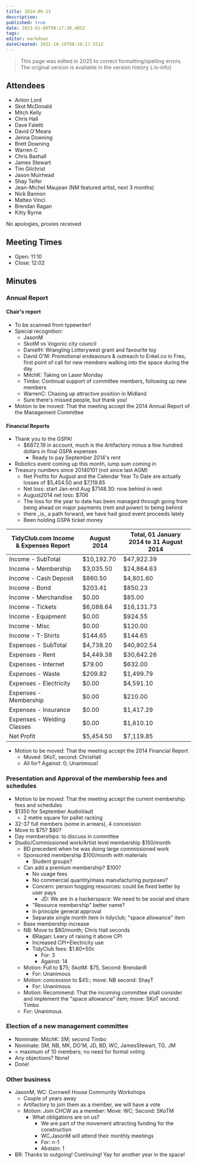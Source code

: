 ```yaml
---
title: 2014-09-13
description: 
published: true
date: 2023-01-08T09:17:30.405Z
tags: 
editor: markdown
dateCreated: 2022-10-19T08:10:17.551Z
---
```


> This page was edited in 2025 to correct formatting/spelling errors. The original version is available in the version history
{.is-info}

## Attendees

- Anton Lord
- Skot McDonald
- Mitch Kelly
- Chris Hall
- Dave Faletti
- David O'Meara
- Jenna Downing
- Brett Downing
- Warren C
- Chris Bashall
- James Stewart
- Tim Gilchrist
- Jason Muirhead
- Shay Telfer
- Jean-Michel Maujean (NM featured artist, next 3 months)
- Nick Bannon
- Matteo Vinci
- Brendan Ragan
- Kitty Byrne

No apologies, proxies received

## Meeting Times

- Open: 11:10
- Close: 12:02

## Minutes

### Annual Report

#### Chair's report

- To be scanned from typewriter!
- Special recognition:
  - JasonM
  - SkotM vs Vogonic city council
  - DanielH: Wrangling Lotterywest grant and favourite toy
  - David O'M: Promotional endeavours & outreach to Enkel.co in Freo, first point of call for new members walking into the space during the day
  - MitchK: Taking on Laser Monday
  - Timbo: Continual support of committee members, following up new members
  - WarrenC: Chasing up attractive position in Midland
  - Sure there's missed people, but thank you!
- Motion to be moved: That the meeting accept the 2014 Annual Report of the Management Committee

#### Financial Reports

- Thank you to the GSPA!
  - \$6872.19 in account, much is the Artifactory minus a few hundred dollars in final GSPA expenses
    - Ready to pay September 2014's rent
- Robotics event coming up this month, lump sum coming in
- Treasury numbers since 20140101 (not since last AGM)
  - Net Profits for August and the Calendar Year To Date are actually losses of \$5,454.50 and \$7,119.85
  - Net loss: start Jan-end Aug \$7148.30: now behind in rent
  - August2014 net loss: \$706
  - The loss for the year to date has been managed through going from being ahead on major payments (rent and power) to being behind
  - there \_is\_ a path forward, we have had good event proceeds lately
  - Been holding GSPA ticket money

| TidyClub.com Income & Expenses Report | August 2014 | Total, 01 January 2014 to 31 August 2014 |
|---------------------------------------|-------------|------------------------------------------|
| Income - SubTotal                     | \$10,192.70 | \$47,922.39                              |
| Income - Membership                   | \$3,035.50  | \$24,864.63                              |
| Income - Cash Deposit                 | \$860.50    | \$4,801.60                               |
| Income - Bond                         | \$203.41    | \$850.23                                 |
| Income - Merchandise                  | \$0.00      | \$85.00                                  |
| Income - Tickets                      | \$6,088.64  | \$16,131.73                              |
| Income - Equipment                    | \$0.00      | \$924.55                                 |
| Income - Misc                         | \$0.00      | \$120.00                                 |
| Income - T-Shirts                     | \$144.65    | \$144.65                                 |
| Expenses - SubTotal                   | \$4,738.20  | \$40,802.54                              |
| Expenses - Rent                       | \$4,449.38  | \$30,642.26                              |
| Expenses - Internet                   | \$79.00     | \$632.00                                 |
| Expenses - Waste                      | \$209.82    | \$1,499.79                               |
| Expenses - Electricity                | \$0.00      | \$4,591.10                               |
| Expenses - Membership                 | \$0.00      | \$210.00                                 |
| Expenses - Insurance                  | \$0.00      | \$1,417.29                               |
| Expenses - Welding Classes            | \$0.00      | \$1,810.10                               |
| Net Profit                            | \$5,454.50  | \$7,119.85                               |

- Motion to be moved: That the meeting accept the 2014 Financial Report
  - Moved: SKoT, second: ChrisHall
  - All for? Against: 0; Unanimous!

### Presentation and Approval of the membership fees and schedules

- Motion to be moved: That the meeting accept the current membership fees and schedules
- \$1350 for September AudioVault
  - 2 metre square for pallet racking
- 32-37 full members (some in arrears), 4 concession
- Move to \$75? \$80?
- Day memberships: to discuss in committee
- Studio/Commissioned work/Artist level membership \$150/month
  - BD precedent when he was doing large commissioned work
  - Sponsored membership \$100/month with materials
    - Student groups?
  - Can add a premium membership? \$100?
    - No usage fees
    - No commercial quantity/mass manufacturing purposes?
    - Concern: person hogging resources: could be fixed better by user pays
      - JD: We are in a hackerspace: We need to be social and share
    - "Resource membership" better name?
    - In principle general approval
    - Separate single month item in tidyclub; "space allowance" item
  - Base membership increase
  - NB: Move to \$80/month; Chris Hall seconds
    - BRagan: Leary of raising it above CPI
    - Increased CPI+Electricity use
    - TidyClub fees: \$1.80+50c
      - For: 3
      - Against: 14
  - Motion: Full to \$75; SkotM: \$75, Second: BrendanR
    - For: Unanimous
  - Motion: concession to \$45:; move: NB second: ShayT
    - For: Unanimous
  - Motion: Recommend: That the incoming committee shall consider and implement the "space allowance" item; move: SKoT second: Timbo
  - For: Unanimous

### Election of a new management committee

- Nominate: MitchK: SM; second Timbo
- Nominate: SM, NB, MK, DO'M, JD, BD, WC, JamesStewart, TG, JM
- < maximum of 10 members; no need for formal voting
- Any objections? None!
- Done!

### Other business

- JasonM, WC: Cornwell House Community Workshops
  - Couple of years away
  - Artifactory to join them as a member, we will have a vote
  - Motion: Join CHCW as a member: Move: WC; Second: SKoTM
    - What obligations are on us?
      - We are part of the movement attracting funding for the construction
      - WC,JasonM will attend their monthly meetings
      - For: n-1
      - Abstain: 1
- BR: Thanks to outgoing! Continuing! Yay for another year in the space!
